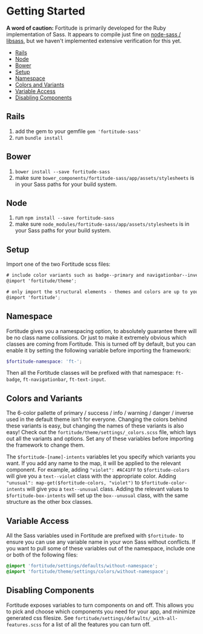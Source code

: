 # Getting Started

**A word of caution:** Fortitude is primarily developed for the Ruby implementation of Sass. It appears to compile just fine on [node-sass / libsass](https://github.com/sass/node-sass), but we haven't implemented extensive verification for this yet.

* [Rails](#rails)
* [Node](#node)
* [Bower](#bower)
* [Setup](#setup)
* [Namespace](#namespace)
* [Colors and Variants](#colors-and-variants)
* [Variable Access](#variable-access)
* [Disabling Components](#disabling-components)

## <a id="rails"></a>Rails

1. add the gem to your gemfile
   `gem 'fortitude-sass'`
2. run `bundle install`

## <a id="bower"></a>Bower

1. `bower install --save fortitude-sass`
2. make sure `bower_components/fortitude-sass/app/assets/stylesheets` is in your Sass paths for your build system.

## <a id="node"></a>Node

1. run `npm install --save fortitude-sass`
2. make sure `node_modules/fortitude-sass/app/assets/stylesheets` is in your Sass paths for your build system.

## <a id="setup"></a>Setup

Import one of the two Fortitude scss files:

```scss
# include color variants such as badge--primary and navigationbar--inverse
@import 'fortitude/theme';

# only import the structural elements - themes and colors are up to you
@import 'fortitude';
```

## <a id="namespace"></a>Namespace

Fortitude gives you a namespacing option, to absolutely guarantee there will be no class name collissions. Or just to make it extremely obvious which classes are coming from Fortitude. This is turned off by default, but you can enable it by setting the following variable before importing the framework:

```scss
$fortitude-namespace: 'ft-';
```

Then all the Fortitude classes will be prefixed with that namespace: `ft-badge`, `ft-navigationbar`, `ft-text-input`.

## <a id="colors-and-variants"></a>Colors and Variants

The 6-color pallette of primary / success / info / warning / danger / inverse used in the default theme isn't for everyone. Changing the colors behind these variants is easy, but changing the names of these variants is also easy! Check out the `fortitude/theme/settings/_colors.scss` file, which lays out all the variants and options. Set any of these variables before importing the framework to change them. 

The `$fortitude-[name]-intents` variables let you specify which variants you want. If you add any name to the map, it will be applied to the relevant component. For example, adding `"violet": #AC41FF` to `$fortitude-colors` will give you a `text--violet` class with the appropriate color. Adding `"unusual": map-get($fortitude-colors, "violet")` to `$fortitude-color-intents` will give you a `text--unusual` class. Adding the relevant values to `$fortitude-box-intents` will set up the `box--unusual` class, with the same structure as the other box classes.

## <a id="variable-access"></a>Variable Access

All the Sass variables used in Fortitude are prefixed with `$fortitude-` to ensure you can use any variable name in your won Sass without conflicts. If you want to pull some of these variables out of the namespace, include one or both of the following files:

```scss
@import 'fortitude/settings/defaults/without-namespace';
@import 'fortitude/theme/settings/colors/without-namespace';
```

## <a id="disabling-components"></a>Disabling Components

Fortitude exposes variables to turn components on and off. This allows you to pick and choose which components you need for your app, and minimize generated css filesize. See `fortitude/settings/defaults/_with-all-features.scss` for a list of all the features you can turn off.